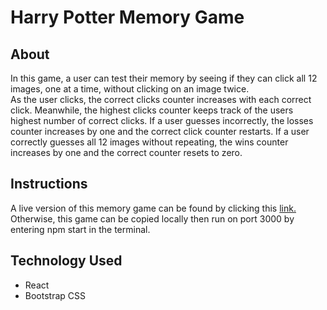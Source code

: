# Harry Potter Memory Game

## About
In this game, a user can test their memory by seeing if they can click all 12 images, one at a time, without clicking on an image twice. 
<br>
As the user clicks, the correct clicks counter increases with each correct click. Meanwhile, the highest clicks counter keeps track of the users highest number of correct clicks. If a user guesses incorrectly, the losses counter increases by one and the correct click counter restarts. If a user correctly guesses all 12 images without repeating, the wins counter increases by one and the correct counter resets to zero.

## Instructions
A live version of this memory game can be found by clicking this [link.](https://mktomaras.github.io/ClickyGame/)
<br>
Otherwise, this game can be copied locally then run on port 3000 by entering npm start in the terminal.

## Technology Used
* React
* Bootstrap CSS
